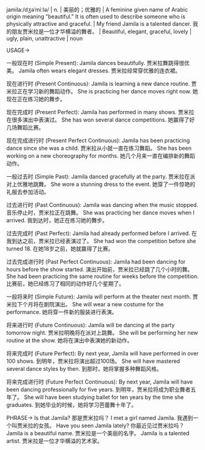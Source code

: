 jamila:/dʒəˈmiːlə/ | n. | 美丽的；优雅的 |  A feminine given name of Arabic origin meaning "beautiful."  It is often used to describe someone who is physically attractive and graceful. |  My friend Jamila is a talented dancer. 我的朋友贾米拉是一位才华横溢的舞者。 |  Beautiful, elegant, graceful, lovely | ugly, plain, unattractive | noun


USAGE->

一般现在时 (Simple Present):
Jamila dances beautifully. 贾米拉舞跳得很优美。
Jamila often wears elegant dresses. 贾米拉经常穿优雅的连衣裙。

现在进行时 (Present Continuous):
Jamila is learning a new dance routine. 贾米拉正在学习新的舞蹈动作。
She is practicing her dance moves right now. 她现在正在练习她的舞步。

现在完成时 (Present Perfect):
Jamila has performed in many shows. 贾米拉在很多演出中表演过。
She has won several dance competitions. 她赢得了好几场舞蹈比赛。

现在完成进行时 (Present Perfect Continuous):
Jamila has been practicing dance since she was a child. 贾米拉从小就一直在练习舞蹈。
She has been working on a new choreography for months. 她几个月来一直在编排新的舞蹈动作。

一般过去时 (Simple Past):
Jamila danced gracefully at the party. 贾米拉在派对上优雅地跳舞。
She wore a stunning dress to the event. 她穿了一件惊艳的礼服去参加活动。

过去进行时 (Past Continuous):
Jamila was dancing when the music stopped. 音乐停止时，贾米拉正在跳舞。
She was practicing her dance moves when I arrived. 我到达时，她正在练习她的舞步。

过去完成时 (Past Perfect):
Jamila had already performed before I arrived. 在我到达之前，贾米拉已经表演过了。
She had won the competition before she turned 18.  在她18岁之前，她就赢得了比赛。


过去完成进行时 (Past Perfect Continuous):
Jamila had been dancing for hours before the show started. 演出开始前，贾米拉已经跳了几个小时的舞。
She had been practicing the same routine for weeks before the competition. 比赛前，她已经练习了相同的动作好几个星期了。

一般将来时 (Simple Future):
Jamila will perform at the theater next month. 贾米拉下个月将在剧院演出。
She will wear a new costume for the performance. 她将穿一件新的服装进行表演。

将来进行时 (Future Continuous):
Jamila will be dancing at the party tomorrow night. 贾米拉明晚将在派对上跳舞。
She will be performing her new routine at the show. 她将在演出中表演她的新动作。

将来完成时 (Future Perfect):
By next year, Jamila will have performed in over 100 shows. 到明年，贾米拉将演出超过100场。
She will have mastered several dance styles by then. 到那时，她将掌握多种舞蹈风格。


将来完成进行时 (Future Perfect Continuous):
By next year, Jamila will have been dancing professionally for five years. 到明年，贾米拉将成为职业舞者五年了。
She will have been studying ballet for ten years by the time she graduates. 到她毕业的时候，她将学习芭蕾舞十年了。


PHRASE->
Is that Jamila? 那是贾米拉吗？
I met a girl named Jamila. 我遇到一个叫贾米拉的女孩。
Have you seen Jamila lately? 你最近见过贾米拉吗？
Jamila is a beautiful name. 贾米拉是一个美丽的名字。
Jamila is a talented artist. 贾米拉是一位才华横溢的艺术家。

